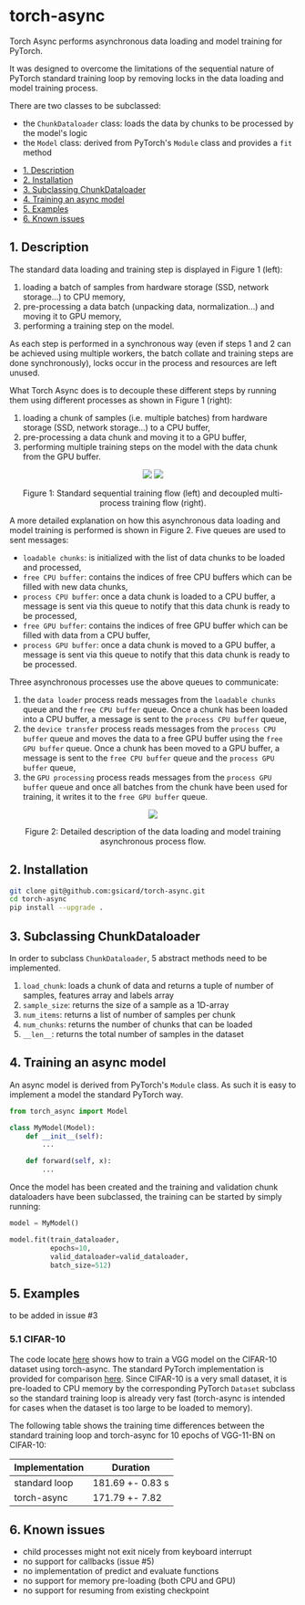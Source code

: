 # torch-async
Torch Async performs asynchronous data loading and model training for PyTorch.

It was designed to overcome the limitations of the sequential nature of PyTorch standard training loop by removing locks in the data loading and model training process.

There are two classes to be subclassed:
- the `ChunkDataloader` class: loads the data by chunks to be processed by the model's logic
- the `Model` class: derived from PyTorch's `Module` class and provides a `fit` method
 
<!-- TOC -->
- [1. Description](#1-description)
- [2. Installation](#2-installation)
- [3. Subclassing ChunkDataloader](#3-subclassing-chunkdataloader)
- [4. Training an async model](#4-training-an-async-model)
- [5. Examples](#5-examples)
- [6. Known issues](#6-known-issues)
<!-- /TOC -->

## 1. Description

The standard data loading and training step is displayed in Figure 1 (left): 
1) loading a batch of samples from hardware storage (SSD, network storage...) to CPU memory,
2) pre-processing a data batch (unpacking data, normalization...) and moving it to GPU memory,
3) performing a training step on the model.

As each step is performed in a synchronous way (even if steps 1 and 2 can be achieved using multiple workers, the batch collate and training steps are done synchronously), locks occur in the process and resources are left unused.

What Torch Async does is to decouple these different steps by running them using different processes as shown in Figure 1 (right):
1) loading a chunk of samples (i.e. multiple batches) from hardware storage (SSD, network storage...) to a CPU buffer,
2) pre-processing a data chunk and moving it to a GPU buffer,
3) performing multiple training steps on the model with the data chunk from the GPU buffer.

<p align="center">
    <img src="images/sequential_process.svg" />
    <img src="images/async_process.svg" />
</p>
<p align = "center">
Figure 1: Standard sequential training flow (left) and decoupled multi-process training flow (right). 
</p>

A more detailed explanation on how this asynchronous data loading and model training is performed is shown in Figure 2.
Five queues are used to sent messages:
- `loadable chunks`: is initialized with the list of data chunks to be loaded and processed,
- `free CPU buffer`: contains the indices of free CPU buffers which can be filled with new data chunks,
- `process CPU buffer`: once a data chunk is loaded to a CPU buffer, a message is sent via this queue to notify that this data chunk is ready to be processed,
- `free GPU buffer`: contains the indices of free GPU buffer which can be filled with data from a CPU buffer,
- `process GPU buffer`: once a data chunk is moved to a GPU buffer, a message is sent via this queue to notify that this data chunk is ready to be processed.

Three asynchronous processes use the above queues to communicate:
1) the `data loader` process reads messages from the `loadable chunks` queue and the `free CPU buffer` queue. Once a chunk has been loaded into a CPU buffer, a message is sent to the `process CPU buffer` queue,
2) the `device transfer` process reads messages from the `process CPU buffer` queue and moves the data to a free GPU buffer using the `free GPU buffer` queue. Once a chunk has been moved to a GPU buffer, a message is sent to the `free CPU buffer` queue and the `process GPU buffer` queue, 
3) the `GPU processing` process reads messages from the `process GPU buffer` queue and once all batches from the chunk have been used for training, it writes it to the `free GPU buffer` queue.

<p align="center">
    <img src="images/async_flow.svg" />
</p>
<p align = "center">
Figure 2: Detailed description of the data loading and model training asynchronous process flow. 
</p>

## 2. Installation

```bash
git clone git@github.com:gsicard/torch-async.git
cd torch-async
pip install --upgrade .
```

## 3. Subclassing ChunkDataloader

In order to subclass `ChunkDataloader`, 5 abstract methods need to be implemented.
1. `load_chunk`: loads a chunk of data and returns a tuple of number of samples, features array and labels array
2. `sample_size`: returns the size of a sample as a 1D-array
3. `num_items`: returns a list of number of samples per chunk
4. `num_chunks`: returns the number of chunks that can be loaded
5. `__len__`: returns the total number of samples in the dataset

## 4. Training an async model

An async model is derived from PyTorch's `Module` class. As such it is easy to implement a model the standard PyTorch way.

```python
from torch_async import Model

class MyModel(Model):
    def __init__(self):
        ...

    def forward(self, x):
        ...
```

Once the model has been created and the training and validation chunk dataloaders have been subclassed, the training can be started by simply running:

```python
model = MyModel()

model.fit(train_dataloader,
          epochs=10,
          valid_dataloader=valid_dataloader,
          batch_size=512)
```
## 5. Examples

to be added in issue #3

### 5.1 CIFAR-10

The code locate [here](examples/cifar10/cifar10_torchasync.py) shows how to train a VGG model on the CIFAR-10 dataset using torch-async. 
The standard PyTorch implementation is provided for comparison [here](examples/cifar10/cifar10_torchvision.py).
Since CIFAR-10 is a very small dataset, it is pre-loaded to CPU memory by the corresponding PyTorch `Dataset` subclass so the standard training loop is already very fast (torch-async is intended for cases when the dataset is too large to be loaded to memory).

The following table shows the training time differences between the standard training loop and torch-async for 10 epochs of VGG-11-BN on CIFAR-10:

| Implementation | Duration |
|----------------|----------|
| standard loop | 181.69 +- 0.83 s |
| torch-async | 171.79 +- 7.82 |

## 6. Known issues

- child processes might not exit nicely from keyboard interrupt
- no support for callbacks (issue #5)
- no implementation of predict and evaluate functions
- no support for memory pre-loading (both CPU and GPU)
- no support for resuming from existing checkpoint
